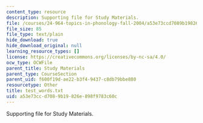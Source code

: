```yaml
---
content_type: resource
description: Supporting file for Study Materials.
file: /courses/24-964-topics-in-phonology-fall-2004/a53e73ccd7089b19826e898f9783c60c_test_words.txt
file_size: 85
file_type: text/plain
hide_download: true
hide_download_original: null
learning_resource_types: []
license: https://creativecommons.org/licenses/by-nc-sa/4.0/
ocw_type: OCWFile
parent_title: Study Materials
parent_type: CourseSection
parent_uid: f600f19d-ae22-b3f4-9437-c8db79bbe880
resourcetype: Other
title: test_words.txt
uid: a53e73cc-d708-9b19-826e-898f9783c60c
---
```

Supporting file for Study Materials.